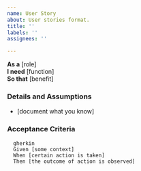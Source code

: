 ```yaml
---
name: User Story
about: User stories format.
title: ''
labels: ''
assignees: ''

---
```


**As a** [role]  
**I need** [function]  
**So that** [benefit]  
      
### Details and Assumptions
* [document what you know]
  
### Acceptance Criteria
      gherkin 
      Given [some context]
      When [certain action is taken]
      Then [the outcome of action is observed]
